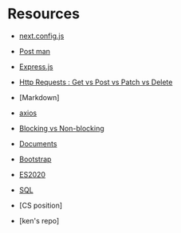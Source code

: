 # Resources
 - [next.config.js](https://nextjs.org/docs/api-reference/next.config.js/introduction)
 - [Post man](https://learning.postman.com/docs/getting-started/introduction/)
 - [Express.js](https://expressjs.com/zh-tw/)
 - [Http Requests : Get vs Post vs Patch vs Delete](https://developer.mozilla.org/zh-TW/docs/Web/HTTP/Methods)
 - [Markdown]
 - [axios](https://github.com/axios/axios)
 - [Blocking vs Non-blocking](https://nodejs.org/en/docs/guides/blocking-vs-non-blocking)
 - [Documents](https://nextjs.org/docs/advanced-features/custom-document)
 - [Bootstrap](https://www.w3schools.com/bootstrap)
 - [ES2020](https://www.freecodecamp.org/news/javascript-new-features-es2020)

 - [SQL](https://www.w3schools.com/sql)
 - [CS position]
 - [ken's repo]
 
